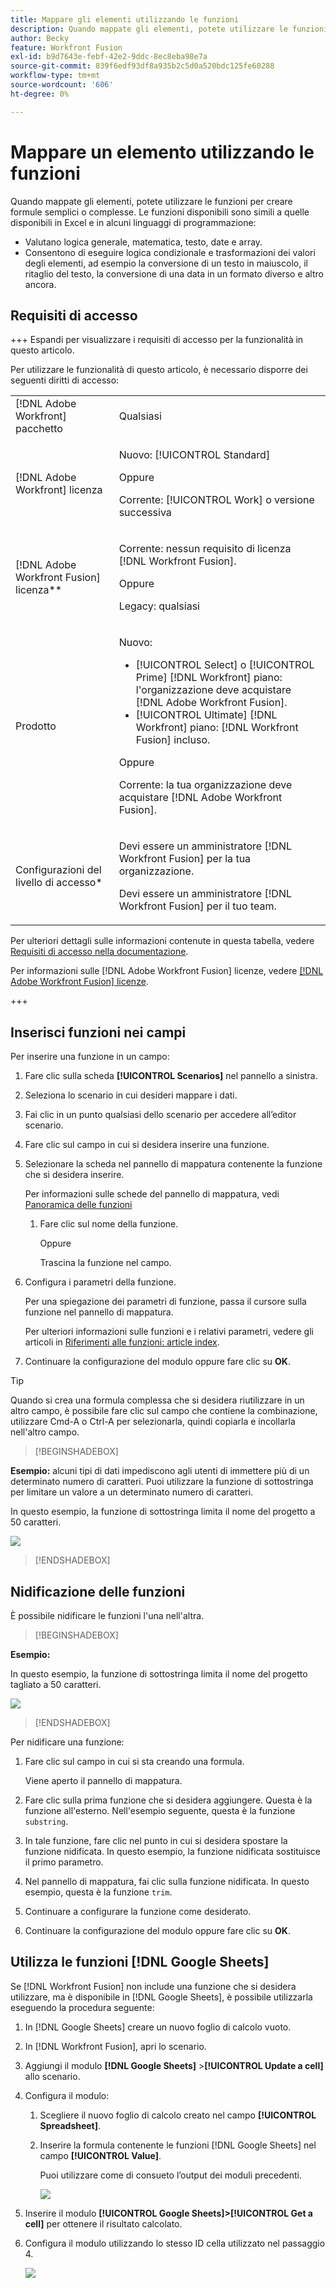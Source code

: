 ```yaml
---
title: Mappare gli elementi utilizzando le funzioni
description: Quando mappate gli elementi, potete utilizzare le funzioni per creare formule semplici o complesse.
author: Becky
feature: Workfront Fusion
exl-id: b9d7643e-febf-42e2-9ddc-8ec8eba98e7a
source-git-commit: 839f6edf93df8a935b2c5d0a520bdc125fe60288
workflow-type: tm+mt
source-wordcount: '606'
ht-degree: 0%

---
```


# Mappare un elemento utilizzando le funzioni

Quando mappate gli elementi, potete utilizzare le funzioni per creare formule semplici o complesse. Le funzioni disponibili sono simili a quelle disponibili in Excel e in alcuni linguaggi di programmazione:

* Valutano logica generale, matematica, testo, date e array.
* Consentono di eseguire logica condizionale e trasformazioni dei valori degli elementi, ad esempio la conversione di un testo in maiuscolo, il ritaglio del testo, la conversione di una data in un formato diverso e altro ancora.

## Requisiti di accesso

+++ Espandi per visualizzare i requisiti di accesso per la funzionalità in questo articolo.

Per utilizzare le funzionalità di questo articolo, è necessario disporre dei seguenti diritti di accesso:

<table style="table-layout:auto">
 <col> 
 <col> 
 <tbody> 
  <tr> 
   <td role="rowheader">[!DNL Adobe Workfront] pacchetto</td> 
   <td> <p>Qualsiasi</p> </td> 
  </tr> 
  <tr data-mc-conditions=""> 
   <td role="rowheader">[!DNL Adobe Workfront] licenza</td> 
   <td> <p>Nuovo: [!UICONTROL Standard]</p><p>Oppure</p><p>Corrente: [!UICONTROL Work] o versione successiva</p> </td> 
  </tr> 
  <tr> 
   <td role="rowheader">[!DNL Adobe Workfront Fusion] licenza**</td> 
   <td>
   <p>Corrente: nessun requisito di licenza [!DNL Workfront Fusion].</p>
   <p>Oppure</p>
   <p>Legacy: qualsiasi </p>
   </td> 
  </tr> 
  <tr> 
   <td role="rowheader">Prodotto</td> 
   <td>
   <p>Nuovo:</p> <ul><li>[!UICONTROL Select] o [!UICONTROL Prime] [!DNL Workfront] piano: l'organizzazione deve acquistare [!DNL Adobe Workfront Fusion].</li><li>[!UICONTROL Ultimate] [!DNL Workfront] piano: [!DNL Workfront Fusion] incluso.</li></ul>
   <p>Oppure</p>
   <p>Corrente: la tua organizzazione deve acquistare [!DNL Adobe Workfront Fusion].</p>
   </td> 
  </tr>
  <tr data-mc-conditions=""> 
   <td role="rowheader">Configurazioni del livello di accesso*</td> 
   <td> 
     <p>Devi essere un amministratore [!DNL Workfront Fusion] per la tua organizzazione.</p>
     <p>Devi essere un amministratore [!DNL Workfront Fusion] per il tuo team.</p>
   </td> 
  </tr> 
   </td> 
  </tr> 
 </tbody> 
</table>

Per ulteriori dettagli sulle informazioni contenute in questa tabella, vedere [Requisiti di accesso nella documentazione](/help/workfront-fusion/references/licenses-and-roles/access-level-requirements-in-documentation.md).

Per informazioni sulle [!DNL Adobe Workfront Fusion] licenze, vedere [[!DNL Adobe Workfront Fusion] licenze](/help/workfront-fusion/set-up-and-manage-workfront-fusion/licensing-operations-overview/license-automation-vs-integration.md).

+++

## Inserisci funzioni nei campi

Per inserire una funzione in un campo:

1. Fare clic sulla scheda **[!UICONTROL Scenarios]** nel pannello a sinistra.
1. Seleziona lo scenario in cui desideri mappare i dati.
1. Fai clic in un punto qualsiasi dello scenario per accedere all’editor scenario.
1. Fare clic sul campo in cui si desidera inserire una funzione.
1. Selezionare la scheda nel pannello di mappatura contenente la funzione che si desidera inserire.

   Per informazioni sulle schede del pannello di mappatura, vedi [Panoramica delle funzioni](/help/workfront-fusion/get-started-with-fusion/understand-fusion/function-overview.md)
   1. Fare clic sul nome della funzione.

      Oppure

      Trascina la funzione nel campo.
1. Configura i parametri della funzione.

   Per una spiegazione dei parametri di funzione, passa il cursore sulla funzione nel pannello di mappatura.

   Per ulteriori informazioni sulle funzioni e i relativi parametri, vedere gli articoli in [Riferimenti alle funzioni: article index](/help/workfront-fusion/references/mapping-panel/functions/functions-toc.md).

1. Continuare la configurazione del modulo oppure fare clic su **OK**.

>[!TIP]
>
>Quando si crea una formula complessa che si desidera riutilizzare in un altro campo, è possibile fare clic sul campo che contiene la combinazione, utilizzare Cmd-A o Ctrl-A per selezionarla, quindi copiarla e incollarla nell&#39;altro campo.


>[!BEGINSHADEBOX]

**Esempio:** alcuni tipi di dati impediscono agli utenti di immettere più di un determinato numero di caratteri. Puoi utilizzare la funzione di sottostringa per limitare un valore a un determinato numero di caratteri.

In questo esempio, la funzione di sottostringa limita il nome del progetto a 50 caratteri.

![](assets/example-meet-length-restriction-350x184.png)

>[!ENDSHADEBOX]

## Nidificazione delle funzioni

È possibile nidificare le funzioni l&#39;una nell&#39;altra.

>[!BEGINSHADEBOX]

**Esempio:**

In questo esempio, la funzione di sottostringa limita il nome del progetto tagliato a 50 caratteri.

![](assets/trimmed-name-under-50.png)

>[!ENDSHADEBOX]

Per nidificare una funzione:

1. Fare clic sul campo in cui si sta creando una formula.

   Viene aperto il pannello di mappatura.

1. Fare clic sulla prima funzione che si desidera aggiungere. Questa è la funzione all&#39;esterno. Nell&#39;esempio seguente, questa è la funzione `substring`.
1. In tale funzione, fare clic nel punto in cui si desidera spostare la funzione nidificata. In questo esempio, la funzione nidificata sostituisce il primo parametro.
1. Nel pannello di mappatura, fai clic sulla funzione nidificata. In questo esempio, questa è la funzione `trim`.
1. Continuare a configurare la funzione come desiderato.
1. Continuare la configurazione del modulo oppure fare clic su **OK**.

## Utilizza le funzioni [!DNL Google Sheets]

Se [!DNL Workfront Fusion] non include una funzione che si desidera utilizzare, ma è disponibile in [!DNL Google Sheets], è possibile utilizzarla eseguendo la procedura seguente:

1. In [!DNL Google Sheets] creare un nuovo foglio di calcolo vuoto.
1. In [!DNL Workfront Fusion], apri lo scenario.
1. Aggiungi il modulo **[!DNL Google Sheets]** >**[!UICONTROL Update a cell]** allo scenario.

1. Configura il modulo:

   1. Scegliere il nuovo foglio di calcolo creato nel campo **[!UICONTROL Spreadsheet]**.
   1. Inserire la formula contenente le funzioni [!DNL Google Sheets] nel campo **[!UICONTROL Value]**.

      Puoi utilizzare come di consueto l’output dei moduli precedenti.

      ![](assets/exploit-google-sheet-functions-350x218.png)

1. Inserire il modulo **[!UICONTROL Google Sheets]>[!UICONTROL Get a cell]** per ottenere il risultato calcolato.
1. Configura il modulo utilizzando lo stesso ID cella utilizzato nel passaggio 4.

   ![](assets/exploit-google-sheet-functions-2-350x187.png)
